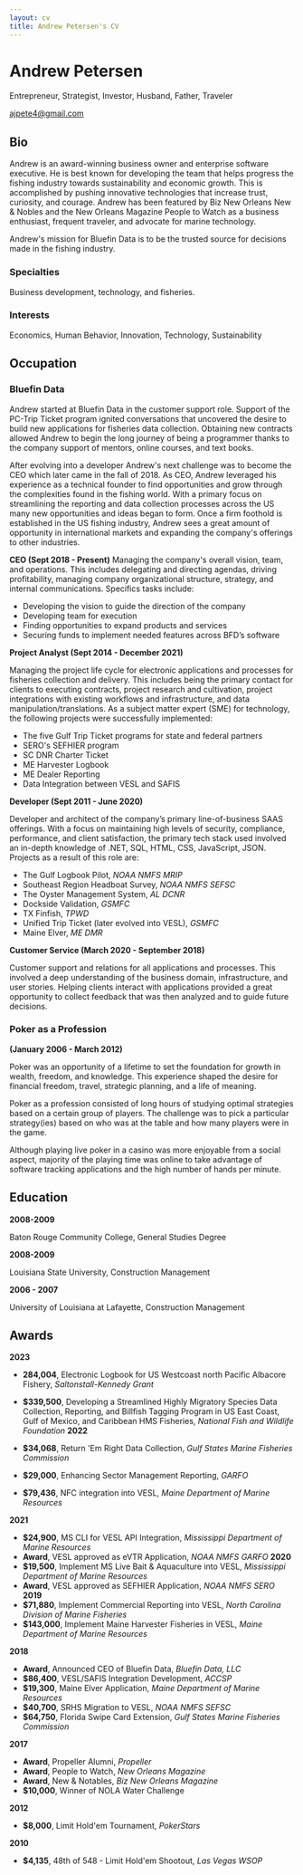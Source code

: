 ```yaml
---
layout: cv
title: Andrew Petersen's CV
---
```

# Andrew Petersen
Entrepreneur, Strategist, Investor, Husband, Father, Traveler

<div id="webaddress">
<a href="ajpete4@gmail.com">ajpete4@gmail.com</a>
</div>


## Bio

Andrew is an award-winning business owner and enterprise software executive. He is best known for developing the team that helps progress the fishing industry towards sustainability and economic growth. This is accomplished by pushing innovative technologies that increase trust, curiosity, and courage. Andrew has been featured by Biz New Orleans New & Nobles and the New Orleans Magazine People to Watch as a business enthusiast, frequent traveler, and advocate for marine technology.

Andrew's mission for Bluefin Data is to be the trusted source for decisions made in the fishing industry.

### Specialties
Business development, technology, and fisheries.


### Interests
Economics, Human Behavior, Innovation, Technology, Sustainability

## Occupation

### Bluefin Data
Andrew started at Bluefin Data in the customer support role. Support of the PC-Trip Ticket program ignited conversations that uncovered the desire to build new applications for fisheries data collection. Obtaining new contracts allowed Andrew to begin the long journey of being a programmer thanks to the company support of mentors, online courses, and text books.

After evolving into a developer Andrew's next challenge was to become the CEO which later came in the fall of 2018. As CEO, Andrew leveraged his experience as a technical founder to find opportunities and grow through the complexities found in the fishing world. With a primary focus on streamlining the reporting and data collection processes across the US many new opportunities and ideas began to form. Once a firm foothold is established in the US fishing industry, Andrew sees a great amount of opportunity in international markets and expanding the company's offerings to other industries.

**CEO (Sept 2018 - Present)**
Managing the company's overall vision, team, and operations. This includes delegating and directing agendas, driving profitability, managing company organizational structure, strategy, and internal communications. Specifics tasks include:
- Developing the vision to guide the direction of the company
- Developing team for execution
- Finding opportunities to expand products and services
- Securing funds to implement needed features across BFD’s software

**Project Analyst (Sept 2014 - December 2021)**

Managing the project life cycle for electronic applications and processes for fisheries collection and delivery. This includes being the primary contact for clients to executing contracts, project research and cultivation, project integrations with existing workflows and infrastructure, and data manipulation/translations. As a subject matter expert (SME) for technology, the following projects were successfully implemented:
- The five Gulf Trip Ticket programs for state and federal partners
- SERO's SEFHIER program
- SC DNR Charter Ticket
- ME Harvester Logbook
- ME Dealer Reporting
- Data Integration between VESL and SAFIS

**Developer (Sept 2011 - June 2020)**

 Developer and architect of the company’s primary line-of-business SAAS offerings. With a focus on maintaining high levels of security, compliance, performance, and client satisfaction, the primary tech stack used involved an in-depth knowledge of .NET, SQL, HTML, CSS, JavaScript, JSON. Projects as a result of this role are:

- The Gulf Logbook Pilot, *NOAA NMFS MRIP*
- Southeast Region Headboat Survey, *NOAA NMFS SEFSC*
- The Oyster Management System, *AL DCNR*
- Dockside Validation, *GSMFC*
- TX Finfish, *TPWD*
- Unified Trip Ticket (later evolved into VESL), *GSMFC*
- Maine Elver, *ME DMR*

**Customer Service (March 2020 - September 2018)**

Customer support and relations for all applications and processes. This involved a deep understanding of the business domain, infrastructure, and user stories. Helping clients interact with applications provided a great opportunity to collect feedback that was then analyzed and to guide future decisions.

### Poker as a Profession
**(January 2006 - March 2012)**

Poker was an opportunity of a lifetime to set the foundation for growth in wealth, freedom, and knowledge. This experience shaped the desire for financial freedom, travel, strategic planning, and a life of meaning.

Poker as a profession consisted of long hours of studying optimal strategies based on a certain group of players. The challenge was to pick a particular strategy(ies) based on who was at the table and how many players were in the game.

Although playing live poker in a casino was more enjoyable from a social aspect, majority of the playing time was online to take advantage of software tracking applications and the high number of hands per minute.

## Education

**2008-2009**

Baton Rouge Community College, General Studies Degree

**2008-2009**

Louisiana State University, Construction Management

**2006 - 2007**

University of Louisiana at Lafayette, Construction Management


## Awards
**2023**
- **284,004**, Electronic Logbook for US Westcoast north Pacific Albacore Fishery, *Saltonstall-Kennedy Grant*
- **$339,500**, Developing a Streamlined Highly Migratory Species Data
Collection, Reporting, and Billfish Tagging Program in US
East Coast, Gulf of Mexico, and Caribbean HMS Fisheries, *National Fish and Wildlife Foundation*
**2022**

- **$34,068**, Return 'Em Right Data Collection, *Gulf States Marine Fisheries Commission*
- **$29,000**, Enhancing Sector Management Reporting, *GARFO*
- **$79,436**, NFC integration into VESL, *Maine Department of Marine Resources*

**2021**

- **$24,900**, MS CLI for VESL API Integration, *Mississippi Department of Marine Resources*
- **Award**, VESL approved as eVTR Application, *NOAA NMFS GARFO*
**2020**
- **$19,500**, Implement MS Live Bait & Aquaculture into VESL, *Mississippi Department of Marine Resources*
- **Award**, VESL approved as SEFHIER Application, *NOAA NMFS SERO*
**2019**
- **$71,880**, Implement Commercial Reporting into VESL, *North Carolina Division of Marine Fisheries*
- **$143,000**, Implement Maine Harvester Fisheries in VESL, *Maine Department of Marine Resources*

**2018**
- **Award**, Announced CEO of Bluefin Data, *Bluefin Data, LLC*
- **$86,400**, VESL/SAFIS Integration Development, *ACCSP*
- **$19,300**, Maine Elver Application, *Maine Department of Marine Resources*
- **$40,700**, SRHS Migration to VESL, *NOAA NMFS SEFSC*
- **$64,750**, Florida Swipe Card Extension, *Gulf States Marine Fisheries Commission*

**2017**

- **Award**, Propeller Alumni, *Propeller*
- **Award**, People to Watch, *New Orleans Magazine*
- **Award**, New & Notables, *Biz New Orleans Magazine*
- **$10,000**, Winner of NOLA Water Challenge

**2012**
- **$8,000**, Limit Hold'em Tournament, *PokerStars*

**2010**
- **$4,135**, 48th of 548 - Limit Hold'em Shootout, *Las Vegas WSOP*

<!-- ### Footer

Last updated: November 2022 -->
